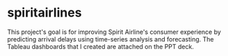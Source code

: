 # spiritairlines
This project's goal is for improving Spirit Airline's consumer experience by predicting arrival delays using time-series analysis and forecasting.
The Tableau dashboards that I created are attached on the PPT deck.
